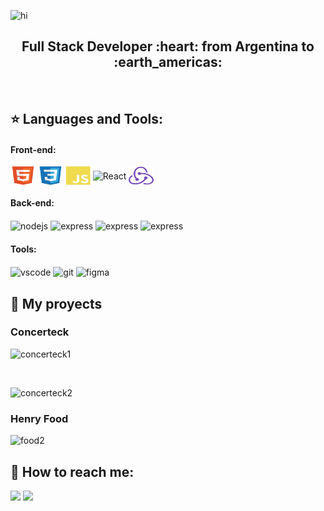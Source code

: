 ![hi](https://user-images.githubusercontent.com/87136807/179632228-365a2a5c-4d98-445d-ac83-f87eef3e85a2.gif)

<h2 align="center">
Full Stack Developer :heart: from Argentina to :earth_americas:
</h2>

&nbsp;&nbsp;


## :star: Languages and Tools:

#### Front-end:
<div>
  <img align="center" title="HTML5" alt="HTML" height="30" width="40" src="https://raw.githubusercontent.com/devicons/devicon/master/icons/html5/html5-original.svg">
  <img align="center" title="CSS" alt="CSS" height="30" width="40" src="https://raw.githubusercontent.com/devicons/devicon/master/icons/css3/css3-original.svg">
  <img align="center" title="JavaScript" alt="Js" height="30" width="40" src="https://raw.githubusercontent.com/devicons/devicon/master/icons/javascript/javascript-plain.svg">
  <img align="center" title="React" alt="React" height="30" width="40" src="https://cdn.jsdelivr.net/gh/devicons/devicon/icons/react/react-original.svg">
  <img align="center" title="Redux" alt="Redux" height="30" width="40"  src="https://raw.githubusercontent.com/devicons/devicon/1119b9f84c0290e0f0b38982099a2bd027a48bf1/icons/redux/redux-original.svg">
</div> 
  
#### Back-end:
<div>
  <img align="center" title="Nodejs" alt="nodejs" height="30" width="40" src="https://cdn.jsdelivr.net/gh/devicons/devicon/icons/nodejs/nodejs-original.svg">
  <img align="center" title="Express" alt="express" height="30" width="40" src="https://cdn.jsdelivr.net/gh/devicons/devicon/icons/express/express-original.svg">
  <img align="center" title="Sequelize" alt="express" height="30" width="40" src="https://www.vectorlogo.zone/logos/sequelizejs/sequelizejs-icon.svg">
  <img align="center" title="PostgreSQL" alt="express" height="30" width="40" src="https://www.vectorlogo.zone/logos/postgresql/postgresql-icon.svg">
  </div>
  
#### Tools:
<div>
  <img align="center" alt="vscode" height="30" width="40" src="https://cdn.jsdelivr.net/gh/devicons/devicon/icons/vscode/vscode-original.svg" />
  <img align="center" alt="git" height="30" width="40" src="https://cdn.jsdelivr.net/gh/devicons/devicon/icons/git/git-original.svg" />
  <img align="center" alt="figma" height="30" width="40" src="https://cdn.jsdelivr.net/gh/devicons/devicon/icons/figma/figma-original.svg" />
  </div>

 
  ## :pushpin: My proyects
 
 <h3>Concerteck</h3> 
 
![concerteck1](https://user-images.githubusercontent.com/87136807/179634261-e9868069-f67b-4c4f-8195-8e00fa9bd577.jpg)

 </br>
 
![concerteck2](https://user-images.githubusercontent.com/87136807/179634408-e902322e-6db1-4ca2-8ca2-3d7873ad3842.jpg)


<h3>Henry Food</h3>

  ![food2](https://user-images.githubusercontent.com/87136807/179634163-c486ce47-d448-40f7-8b08-da945867be73.jpg)
  

## :paperclip: How to reach me:

 <a href="https://www.linkedin.com/in/solana-romero/"><img src="https://www.vectorlogo.zone/logos/linkedin/linkedin-icon.svg" ></a> 
 <a href = "mailto:romerosolana@gmail.com"><img src="https://www.vectorlogo.zone/logos/gmail/gmail-icon.svg" ></a>


